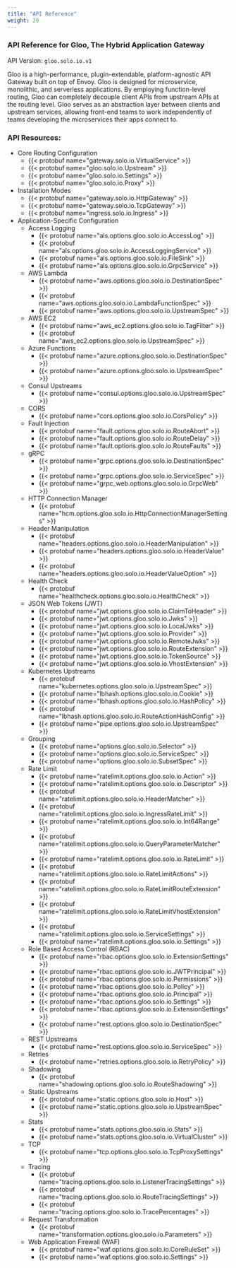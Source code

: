 ```yaml
---
title: "API Reference"
weight: 20
---
```


<!-- Code generated by solo-kit. DO NOT EDIT. -->



### API Reference for Gloo, The Hybrid Application Gateway

API Version: `gloo.solo.io.v1`

Gloo is a high-performance, plugin-extendable, platform-agnostic API Gateway built on top of Envoy. Gloo is designed for microservice, monolithic, and serverless applications. By employing function-level routing, Gloo can completely decouple client APIs from upstream APIs at the routing level. Gloo serves as an abstraction layer between clients and upstream services, allowing front-end teams to work independently of teams developing the microservices their apps connect to.


### API Resources:
- Core Routing Configuration
  - {{< protobuf name="gateway.solo.io.VirtualService" >}}
  - {{< protobuf name="gloo.solo.io.Upstream" >}}
  - {{< protobuf name="gloo.solo.io.Settings" >}}
  - {{< protobuf name="gloo.solo.io.Proxy" >}}
- Installation Modes
  - {{< protobuf name="gateway.solo.io.HttpGateway" >}}
  - {{< protobuf name="gateway.solo.io.TcpGateway" >}}
  - {{< protobuf name="ingress.solo.io.Ingress" >}}
- Application-Specific Configuration
  - Access Logging
      - {{< protobuf name="als.options.gloo.solo.io.AccessLog" >}}
      - {{< protobuf name="als.options.gloo.solo.io.AccessLoggingService" >}}
      - {{< protobuf name="als.options.gloo.solo.io.FileSink" >}}
      - {{< protobuf name="als.options.gloo.solo.io.GrpcService" >}}
  - AWS Lambda
      - {{< protobuf name="aws.options.gloo.solo.io.DestinationSpec" >}}
      - {{< protobuf name="aws.options.gloo.solo.io.LambdaFunctionSpec" >}}
      - {{< protobuf name="aws.options.gloo.solo.io.UpstreamSpec" >}}
  - AWS EC2
      - {{< protobuf name="aws_ec2.options.gloo.solo.io.TagFilter" >}}
      - {{< protobuf name="aws_ec2.options.gloo.solo.io.UpstreamSpec" >}}
  - Azure Functions
      - {{< protobuf name="azure.options.gloo.solo.io.DestinationSpec" >}}
      - {{< protobuf name="azure.options.gloo.solo.io.UpstreamSpec" >}}
  - Consul Upstreams
      - {{< protobuf name="consul.options.gloo.solo.io.UpstreamSpec" >}}
  - CORS
      - {{< protobuf name="cors.options.gloo.solo.io.CorsPolicy" >}}
  - Fault Injection
      - {{< protobuf name="fault.options.gloo.solo.io.RouteAbort" >}}
      - {{< protobuf name="fault.options.gloo.solo.io.RouteDelay" >}}
      - {{< protobuf name="fault.options.gloo.solo.io.RouteFaults" >}}
  - gRPC
      - {{< protobuf name="grpc.options.gloo.solo.io.DestinationSpec" >}}
      - {{< protobuf name="grpc.options.gloo.solo.io.ServiceSpec" >}}
      - {{< protobuf name="grpc_web.options.gloo.solo.io.GrpcWeb" >}}
  - HTTP Connection Manager
      - {{< protobuf name="hcm.options.gloo.solo.io.HttpConnectionManagerSettings" >}}
  - Header Manipulation
      - {{< protobuf name="headers.options.gloo.solo.io.HeaderManipulation" >}}
      - {{< protobuf name="headers.options.gloo.solo.io.HeaderValue" >}}
      - {{< protobuf name="headers.options.gloo.solo.io.HeaderValueOption" >}}
  - Health Check
      - {{< protobuf name="healthcheck.options.gloo.solo.io.HealthCheck" >}}
  - JSON Web Tokens (JWT)
      - {{< protobuf name="jwt.options.gloo.solo.io.ClaimToHeader" >}}
      - {{< protobuf name="jwt.options.gloo.solo.io.Jwks" >}}
      - {{< protobuf name="jwt.options.gloo.solo.io.LocalJwks" >}}
      - {{< protobuf name="jwt.options.gloo.solo.io.Provider" >}}
      - {{< protobuf name="jwt.options.gloo.solo.io.RemoteJwks" >}}
      - {{< protobuf name="jwt.options.gloo.solo.io.RouteExtension" >}}
      - {{< protobuf name="jwt.options.gloo.solo.io.TokenSource" >}}
      - {{< protobuf name="jwt.options.gloo.solo.io.VhostExtension" >}}
  - Kubernetes Upstreams
      - {{< protobuf name="kubernetes.options.gloo.solo.io.UpstreamSpec" >}}
      - {{< protobuf name="lbhash.options.gloo.solo.io.Cookie" >}}
      - {{< protobuf name="lbhash.options.gloo.solo.io.HashPolicy" >}}
      - {{< protobuf name="lbhash.options.gloo.solo.io.RouteActionHashConfig" >}}
      - {{< protobuf name="pipe.options.gloo.solo.io.UpstreamSpec" >}}
  - Grouping
      - {{< protobuf name="options.gloo.solo.io.Selector" >}}
      - {{< protobuf name="options.gloo.solo.io.ServiceSpec" >}}
      - {{< protobuf name="options.gloo.solo.io.SubsetSpec" >}}
  - Rate Limit
      - {{< protobuf name="ratelimit.options.gloo.solo.io.Action" >}}
      - {{< protobuf name="ratelimit.options.gloo.solo.io.Descriptor" >}}
      - {{< protobuf name="ratelimit.options.gloo.solo.io.HeaderMatcher" >}}
      - {{< protobuf name="ratelimit.options.gloo.solo.io.IngressRateLimit" >}}
      - {{< protobuf name="ratelimit.options.gloo.solo.io.Int64Range" >}}
      - {{< protobuf name="ratelimit.options.gloo.solo.io.QueryParameterMatcher" >}}
      - {{< protobuf name="ratelimit.options.gloo.solo.io.RateLimit" >}}
      - {{< protobuf name="ratelimit.options.gloo.solo.io.RateLimitActions" >}}
      - {{< protobuf name="ratelimit.options.gloo.solo.io.RateLimitRouteExtension" >}}
      - {{< protobuf name="ratelimit.options.gloo.solo.io.RateLimitVhostExtension" >}}
      - {{< protobuf name="ratelimit.options.gloo.solo.io.ServiceSettings" >}}
      - {{< protobuf name="ratelimit.options.gloo.solo.io.Settings" >}}
  - Role Based Access Control (RBAC)
      - {{< protobuf name="rbac.options.gloo.solo.io.ExtensionSettings" >}}
      - {{< protobuf name="rbac.options.gloo.solo.io.JWTPrincipal" >}}
      - {{< protobuf name="rbac.options.gloo.solo.io.Permissions" >}}
      - {{< protobuf name="rbac.options.gloo.solo.io.Policy" >}}
      - {{< protobuf name="rbac.options.gloo.solo.io.Principal" >}}
      - {{< protobuf name="rbac.options.gloo.solo.io.Settings" >}}
      - {{< protobuf name="rbac.options.gloo.solo.io.ExtensionSettings" >}}
      - {{< protobuf name="rest.options.gloo.solo.io.DestinationSpec" >}}
  - REST Upstreams
      - {{< protobuf name="rest.options.gloo.solo.io.ServiceSpec" >}}
  - Retries
      - {{< protobuf name="retries.options.gloo.solo.io.RetryPolicy" >}}
  - Shadowing
      - {{< protobuf name="shadowing.options.gloo.solo.io.RouteShadowing" >}}
  - Static Upstreams
      - {{< protobuf name="static.options.gloo.solo.io.Host" >}}
      - {{< protobuf name="static.options.gloo.solo.io.UpstreamSpec" >}}
  - Stats
      - {{< protobuf name="stats.options.gloo.solo.io.Stats" >}}
      - {{< protobuf name="stats.options.gloo.solo.io.VirtualCluster" >}}
  - TCP
      - {{< protobuf name="tcp.options.gloo.solo.io.TcpProxySettings" >}}
  - Tracing
      - {{< protobuf name="tracing.options.gloo.solo.io.ListenerTracingSettings" >}}
      - {{< protobuf name="tracing.options.gloo.solo.io.RouteTracingSettings" >}}
      - {{< protobuf name="tracing.options.gloo.solo.io.TracePercentages" >}}
  - Request Transformation
      - {{< protobuf name="transformation.options.gloo.solo.io.Parameters" >}}
  - Web Application Firewall (WAF)
      - {{< protobuf name="waf.options.gloo.solo.io.CoreRuleSet" >}}
      - {{< protobuf name="waf.options.gloo.solo.io.Settings" >}}

<!-- Start of HubSpot Embed Code -->
<script type="text/javascript" id="hs-script-loader" async defer src="//js.hs-scripts.com/5130874.js"></script>
<!-- End of HubSpot Embed Code -->
